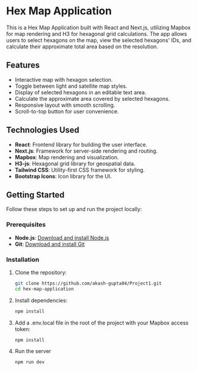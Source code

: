 # Hex Map Application

This is a Hex Map Application built with React and Next.js, utilizing Mapbox for map rendering and H3 for hexagonal grid calculations. The app allows users to select hexagons on the map, view the selected hexagons' IDs, and calculate their approximate total area based on the resolution.

## Features

- Interactive map with hexagon selection.
- Toggle between light and satellite map styles.
- Display of selected hexagons in an editable text area.
- Calculate the approximate area covered by selected hexagons.
- Responsive layout with smooth scrolling.
- Scroll-to-top button for user convenience.

## Technologies Used

- **React**: Frontend library for building the user interface.
- **Next.js**: Framework for server-side rendering and routing.
- **Mapbox**: Map rendering and visualization.
- **H3-js**: Hexagonal grid library for geospatial data.
- **Tailwind CSS**: Utility-first CSS framework for styling.
- **Bootstrap Icons**: Icon library for the UI.

## Getting Started

Follow these steps to set up and run the project locally:

### Prerequisites

- **Node.js**: [Download and install Node.js](https://nodejs.org/)
- **Git**: [Download and install Git](https://git-scm.com/)

### Installation

1. Clone the repository:
   ```bash
   git clone https://github.com/akash-gupta04/Project1.git
   cd hex-map-application
2. Install dependencies:
   ```bash
   npm install
3. Add a .env.local file in the root of the project with your Mapbox access token:
    ```bash
   npm install
   
6. Run the server
    ```bash
   npm run dev
